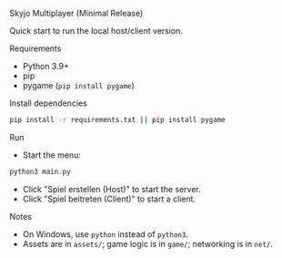 Skyjo Multiplayer (Minimal Release)

Quick start to run the local host/client version.

Requirements
- Python 3.9+
- pip
- pygame (`pip install pygame`)

Install dependencies
```bash
pip install -r requirements.txt || pip install pygame
```

Run
- Start the menu:
```bash
python3 main.py
```
- Click "Spiel erstellen (Host)" to start the server.
- Click "Spiel beitreten (Client)" to start a client.

Notes
- On Windows, use `python` instead of `python3`.
- Assets are in `assets/`; game logic is in `game/`; networking is in `net/`.

